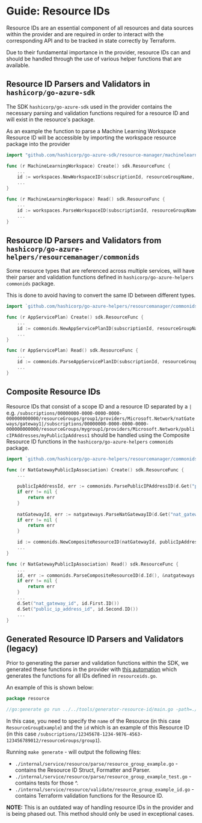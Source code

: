 # Guide: Resource IDs

Resource IDs are an essential component of all resources and data sources within the provider and are required in order to interact with the corresponding API and to be tracked in state correctly by Terraform.

Due to their fundamental importance in the provider, resource IDs can and should be handled through the use of various helper functions that are available.

## Resource ID Parsers and Validators in `hashicorp/go-azure-sdk`

The SDK `hashicorp/go-azure-sdk` used in the provider contains the necessary parsing and validation functions required for a resource ID and will exist in the resource's package.

As an example the function to parse a Machine Learning Workspace Resource ID will be accessible by importing the workspace resource package into the provider

```go
import "github.com/hashicorp/go-azure-sdk/resource-manager/machinelearningservices/2024-04-01/workspaces"

func (r MachineLearningWorkspace) Create() sdk.ResourceFunc {
	...
	id := workspaces.NewWorkspaceID(subscriptionId, resourceGroupName, workspaceName)
	...
}

func (r MachineLearningWorkspace) Read() sdk.ResourceFunc {
    ...
    id := workspaces.ParseWorkspaceID(subscriptionId, resourceGroupName, workspaceName)
	...
}
```

## Resource ID Parsers and Validators from `hashicorp/go-azure-helpers/resourcemanager/commonids`

Some resource types that are referenced across multiple services, will have their parser and validation functions defined in `hashicorp/go-azure-helpers` `commonids` package.

This is done to avoid having to convert the same ID between different types.

```go
import `github.com/hashicorp/go-azure-helpers/resourcemanager/commonids`

func (r AppServicePlan) Create() sdk.ResourceFunc {
    ...
    id := commonids.NewAppServicePlanID(subscriptionId, resourceGroupName, workspaceName)
	...
}

func (r AppServicePlan) Read() sdk.ResourceFunc {
    ...
    id := commonids.ParseAppServicePlanID(subscriptionId, resourceGroupName, workspaceName)
	...
}
```

## Composite Resource IDs

Resource IDs that consist of a scope ID and a resource ID separated by a `|` e.g. `/subscriptions/00000000-0000-0000-0000-000000000000/resourceGroups/group1/providers/Microsoft.Network/natGateways/gateway1|/subscriptions/00000000-0000-0000-0000-000000000000/resourceGroups/mygroup1/providers/Microsoft.Network/publicIPAddresses/myPublicIpAddress1` should be handled using the Composite Resource ID functions in the `hashicorp/go-azure-helpers` `commonids` package.

```go
import `github.com/hashicorp/go-azure-helpers/resourcemanager/commonids`

func (r NatGatewayPublicIpAssociation) Create() sdk.ResourceFunc {
    ...

	publicIpAddressId, err := commonids.ParsePublicIPAddressID(d.Get("public_ip_address_id").(string))
    if err != nil {
		return err
    }
    
    natGatewayId, err := natgateways.ParseNatGatewayID(d.Get("nat_gateway_id").(string))
    if err != nil {
        return err
    }

    id := commonids.NewCompositeResourceID(natGatewayId, publicIpAddressId)
	...
}

func (r NatGatewayPublicIpAssociation) Read() sdk.ResourceFunc {
    ...
	id, err := commonids.ParseCompositeResourceID(d.Id(), &natgateways.NatGatewayId{}, &commonids.PublicIPAddressId{})
    if err != nil {
        return err
    }
	...
    d.Set("nat_gateway_id", id.First.ID())
    d.Set("public_ip_address_id", id.Second.ID())
	...
}
```

## Generated Resource ID Parsers and Validators (legacy)

Prior to generating the parser and validation functions within the SDK, we generated these functions in the provider with [this automation](https://github.com/hashicorp/terraform-provider-azurerm/tree/main/internal/tools/generator-resource-id) which generates the functions for all IDs defined in `resourceids.go`.

An example of this is shown below:

```go
package resource

//go:generate go run ../../tools/generator-resource-id/main.go -path=./ -name=ResourceGroupExample -id=/subscriptions/12345678-1234-9876-4563-123456789012/resourceGroups/group1
```

In this case, you need to specify the `name` of the Resource (in this case `ResourceGroupExample`) and the `id` which is an example of this Resource ID (in this case `/subscriptions/12345678-1234-9876-4563-123456789012/resourceGroups/group1`).

Running `make generate` - will output the following files:

* `./internal/service/resource/parse/resource_group_example.go` - contains the Resource ID Struct, Formatter and Parser.
* `./internal/service/resource/parse/resource_group_example_test.go` - contains tests for those ^.
* `./internal/service/resource/validate/resource_group_example_id.go` - contains Terraform validation functions for the Resource ID.

**NOTE:** This is an outdated way of handling resource IDs in the provider and is being phased out. This method should only be used in exceptional cases.

